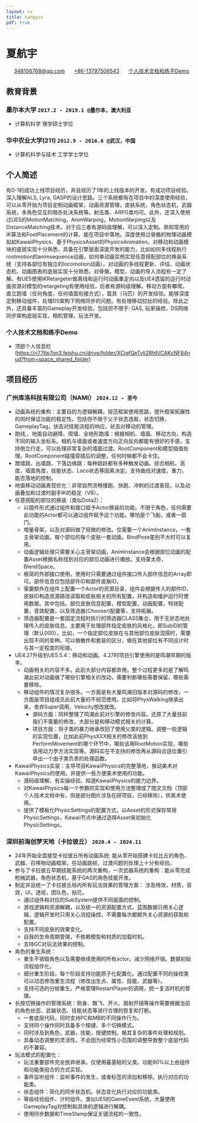 ```yaml
---
layout: cv
title: hangyux
pdf: true
---
```

# 夏航宇

<div id="webaddress">
<i class="fi-mail" style="margin-left:1em"></i>
  <a href="348106768@qq.com" style="margin-left:0.5em">348106768@qq.com</a>
<i class="fi-telephone" style="margin-left:1em"></i>
  <a href="348106768@qq.com" style="margin-left:0.5em">+86-13797506543</a>
<i class="fi-mail" style="margin-left:1em"></i>
  <a href="https://ri77tlp7on3.feishu.cn/drive/folder/XCjqfQeTvlj2RfdVCAKcNF84nud" style="margin-left:0.5em">个人技术文档和练手Demo</a>
</div>


## **教育背景**
### **墨尔本大学** `2017.2 - 2019.1 @墨尔本，澳大利亚`
- 计算机科学 理学硕士学位
  
### **华中农业大学(211)** `2012.9 - 2016.6 @武汉，中国`
- 计算机科学与技术 工学学士学位
  
## **个人简述**
  有0-1的成功上线项目经历，并且经历了1年的上线版本的开发。有成功项目经验。深入理解ALS, Lyra, GASP的设计思路。三个系统都有在项目中的深度使用经验，可以从零开始为项目定制动画框架，动画资源管理，皮肤系统，角色状态机，武器系统，多角色交互的暗杀处决系统等。射击类、ARPG类均可。此外，还深入使用过UE5的MotionMatching，AnimWarping，MotionWarping以及DistanceMatching技术。对于后三者有源码级理解，可以深入定制。熟知常用的IK算法和FootPlacement的计算，能在项目中落地。深度使用过骨骼的物理动画模拟如KawaiiPhysics、基于PhysicsAsset的PhysicsAnimation。对移动和动画模块的底层实现十分熟悉，具备在引擎层面深度开发的能力，比如如何多线程执行rootmotion的animsequence动画，如何单动画实例实现任意搭配部位的换装系统（支持各部位有独立的locomotion动画）。对动画的多线程更新、评估、动画状态机、动画图表的底层实现十分熟悉。对骨骼，模型，动画的导入流程有一定了解。有UE5使用IKRetargeter做离线和运行时动画重定向以及UE4遗留的运行时动画资源对模型的retargeting有使用经验，后者有源码级理解。移动方面有攀爬，直立跑墙（任何角度，任何墙面衔接方式），载具（马匹）的开发经验。能够深度定制移动组件，处理DS架构下网络同步的问题。有处理移动拉扯的经验。除此之外，还具备丰富的Gameplay开发经验，包括但不限于: GAS, 玩家操控，DS网络同步架构底层实现，相机管理，玩法开发。

### **个人技术文档和练手Demo**
- 顶部个人信息栏(https://ri77tlp7on3.feishu.cn/drive/folder/XCjqfQeTvlj2RfdVCAKcNF84nud?from=space_shared_folder)

## **项目经历**
### **广州库洛科技有限公司（NAMI）** `2024.12 - 至今`
- 动画系统的重构：主要目的为逻辑解耦，规范框架使用思路，提升框架拓展性的同时保证功能的稳定性。包括但不限于父子状态选取，状态切换，GameplayTag，状态对技能流程的响应，状态对移动的管理。
- 跑线,、地面自动避障、爬墙、全地形跑墙：根据相机、墙面、移动方向，构造不同的输入坐标系。相机与墙面或者速度方向正向反向都能有很好的手感，支持倒立行走，可以处理非常复杂的墙面过渡。RootComponent和模型插值处理。RootComponent碰撞穿插后的调整，任何时候都不会卡住。
- 蹬墙跳、出墙跳、下落边缘跳：每种跳跃都有多种触发动画。综合相机、高度、墙面角度，技能状态、Loco状态等因素决定。支持曲线对速度，重力，能否落地的控制。
- 地面移动动画表现优化：非常自然流畅慢跑、快跑、冲刺的过渡表现，以及动画叠加和过渡时副手IK的稳定（VB）。
- 任意搭配的部位的换装（类似Dota2）：
   - 以插件形式通过组件和接口赋予Actor换装的功能。不限于角色，任何需要此功能的Actor都可以通过组件赋予这个功能。哪怕是个飞船，或者一扇门。
   - 增量骨架，以及对源码做了轻微的修改。仅需要一个AnimInstance，一套主骨架动画。每个部位的每个皮肤一套动画，BindPose差别不大时可以复用。
   - 动画逻辑处理只需要关心主骨架动画，AnimInstance会根据部位动画的配置Asset根据名称找到对应的部位动画进行播放。支持蒙太奇，BlendSpace。
   - 极简的外部接口使用。使用时只需要通过组件接口传入部件信息的Array即可。部件信息仅包括部件ID和部件皮肤ID。
   - 需要额外在组件上配置一个Actor的资源目录，组件会根据传入的部件ID、皮肤ID构造资源路径读取和皮肤相关的所有配置，并构造和维护运行时使用数据。其中包括，部位皮肤信息配置，模型配置，动画配置，特效配置，音效配置，以及筛选器(Chooser)配置等，支持拓展。
   - 筛选器配置是一套固定流程时执行的筛选器CLASS集合，用于无状态地处理传入的皮肤信息。主要用于处理部件指定皮肤的风格化，即SubID的管理（默认000）。比如，一个指定部位皮肤在与其他部位皮肤混搭时，需要出现不同的变种。可以做散件和套装的区分，做在其他部位有不同设计时与其一定程度的衔接。
- UE4.27升级到UE5.5.4：移动和动画。4.27时项目引擎使用的是鸣潮早期的版本。
   - 动画相关的内容不多。此前大部分内容都弃用。整个过程更多的是了解鸣潮此前对动画做了哪些引擎相关的改动，需要判断哪些需要保留，哪些需要移除。
   - 移动组件的情况复杂很多。一方面是有大量鸣潮旧版本对源码的修改，一方面是项目组成员此前大量的不规范使用。比如将PhysWalking继承出来，舍弃Super调用。Velocity想改就改。
     - 源码方面：同样整理了鸣潮此前对引擎的修改内容。还原了大量目前我们不需要的修改，大部分是和移动模式相关的计算。
     - 项目方面：将子类的暴力继承改回了使用父类的逻辑。调整一些逻辑的实现位置，比如此前PhysXXX相关的修改该放到PerformMovement的哪个环节中，哪些该用RootMotion实现，哪些该用动力学方法实现等。源码实在不支持的修改再从源码合适位置引申出一个由子类负责的处理函数。
- KawaiiPhysics实装：主导项目KawaiiPhysics的完整落地，推动美术对KawaiiPhysics的使用。并提供一些方便美术使用的功能。
   - 源码级理解，有实操经验。知道KawaiiPhysics的能力边界。
   - 对KawaiiPhysics每一个参数的实现和使用方法整理成了图文文档（顶部个人技术文档中有，但是部分图片涉及在研项目，已经移除），供美术使用。
   - 提供了模板化PhysicSettings的配置方式。以Asset的形式保存常用PhysicSettings，Kawaii节点中通过选择Asset来初始化PhysicSettings。

### **深圳前海创梦天地（卡拉彼丘）** `2020.4 - 2024.11`
- 24年开始全盘接受卡拉彼丘所有动画系统: 能从零开始搭建卡拉比丘的角色、武器、召唤物动画框架。在动画跳帧，过渡问题的处理上十分有经验。
- 参与了卡拉彼丘早期技能系统的两次重构，一次武器系统的重构：能从零完成枪械武器，角色状态机，基于GAS的角色技能开发。
- 制定并且统一了卡拉彼丘局内所有玩法效果的管理方案： 涉及特效，材质，音效，UI，透视，团队色，贴花。
  - 通过组件和对应的SubSystem提供不同层面的控制。
  - 游戏逻辑和资源解耦，以及统一的资源配置方式，蓝图数据只用关心逻辑，逻辑开发时只用关心流程操控。不需要每次都额外关心资源的获取和配置。
  - 支持不同皮肤的效果变化。
  - 自我的生命周期管理，不依赖模型和材质的加载时机。
  - 支持GC对玩法效果的控制。
- 角色的重生系统：
  - 重生不销毁角色以及需要继续使用的所有actor。减少网络开销。数据初始流程组件化。
  - 细分重生阶段，每个阶段支持功能原子化配置化。通过配置不同的操控类可以动态修改重生流程（修改出生点、属性、技能、武器等）。
  - 支持可选的分帧重生。严格管理RestartPlayer的调用，统一复活时机的管理。
- 长按切换操作的管理系统：侧身、飘飞、开火、肩射开镜等操作需要根据当前的角色状态、武器状态、技能状态等进行合理的恢复和打断。
  - 一套底层代码，同时支持PC和MB的不同操作行为。
  - 支持同个操作同时具备多个按键、多个切换模式。
  - 同时涉及到角色，武器，技能，按键控制。极其复杂的事件处理和规划。
  - 具备动态调整的灵活性，不会因为经常性小范围的调整导致整个底层代码的不兼容。
- 玩法模式的配置化：
  - 玩法重要部件完全放弃继承。仅使用最基础的父类。功能90%以上由组件和功能类组合的方式实现。
  - 事件监听组件：监听事件的发生，或者标签的添加和移除。执行对应的功能类。
  - 状态组件：简化的同步状态机。状态变化执行对应的功能类。
  - 等级经验组件、计时组件。类似UE5的GameEvent系统，大量使用GameplayTag对控制和具体的逻辑进行解耦。
  - 使用同步数据和TimeStamp保证关键流程的一致性。

<!-- ### Footer

Last updated: Nov 2018 -->
